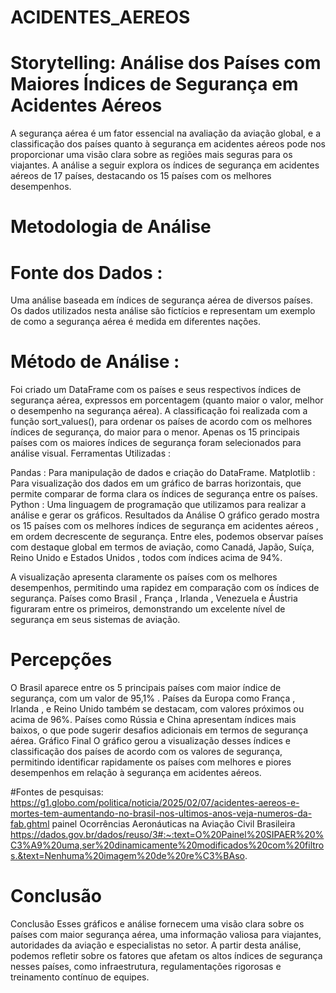 # ACIDENTES_AEREOS
# Storytelling: Análise dos Países com Maiores Índices de Segurança em Acidentes Aéreos
A segurança aérea é um fator essencial na avaliação da aviação global, e a classificação dos países quanto à segurança em acidentes aéreos pode nos proporcionar uma visão clara sobre as regiões mais seguras para os viajantes. A análise a seguir explora os índices de segurança em acidentes aéreos de 17 países, destacando os 15 países com os melhores desempenhos.

# Metodologia de Análise
# Fonte dos Dados : 
Uma análise baseada em índices de segurança aérea de diversos países. Os dados utilizados nesta análise são fictícios e representam um exemplo de como a segurança aérea é medida em diferentes nações.

# Método de Análise :

Foi criado um DataFrame com os países e seus respectivos índices de segurança aérea, expressos em porcentagem (quanto maior o valor, melhor o desempenho na segurança aérea).
A classificação foi realizada com a função sort_values(), para ordenar os países de acordo com os melhores índices de segurança, do maior para o menor.
Apenas os 15 principais países com os maiores índices de segurança foram selecionados para análise visual.
Ferramentas Utilizadas :

Pandas : Para manipulação de dados e criação do DataFrame.
Matplotlib : Para visualização dos dados em um gráfico de barras horizontais, que permite comparar de forma clara os índices de segurança entre os países.
Python : Uma linguagem de programação que utilizamos para realizar a análise e gerar os gráficos.
Resultados da Análise
O gráfico gerado mostra os 15 países com os melhores índices de segurança em acidentes aéreos , em ordem decrescente de segurança. Entre eles, podemos observar países com destaque global em termos de aviação, como Canadá, Japão, Suíça, Reino Unido e Estados Unidos , todos com índices acima de 94%.

A visualização apresenta claramente os países com os melhores desempenhos, permitindo uma rapidez em comparação com os índices de segurança. Países como Brasil , França , Irlanda , Venezuela e Áustria figuraram entre os primeiros, demonstrando um excelente nível de segurança em seus sistemas de aviação.

# Percepções
O Brasil aparece entre os 5 principais países com maior índice de segurança, com um valor de 95,1% .
Países da Europa como França , Irlanda , e Reino Unido também se destacam, com valores próximos ou acima de 96%.
Países como Rússia e China apresentam índices mais baixos, o que pode sugerir desafios adicionais em termos de segurança aérea.
Gráfico Final
O gráfico gerou a visualização desses índices e classificação dos países de acordo com os valores de segurança, permitindo identificar rapidamente os países com melhores e piores desempenhos em relação à segurança em acidentes aéreos.


#Fontes de pesquisas:
https://g1.globo.com/politica/noticia/2025/02/07/acidentes-aereos-e-mortes-tem-aumentando-no-brasil-nos-ultimos-anos-veja-numeros-da-fab.ghtml
painel Ocorrências Aeronáuticas na Aviação Civil Brasileira
https://dados.gov.br/dados/reuso/3#:~:text=O%20Painel%20SIPAER%20%C3%A9%20uma,ser%20dinamicamente%20modificados%20com%20filtros.&text=Nenhuma%20imagem%20de%20re%C3%BAso.


# Conclusão
Conclusão
Esses gráficos e análise fornecem uma visão clara sobre os países com maior segurança aérea, uma informação valiosa para viajantes, autoridades da aviação e especialistas no setor. A partir desta análise, podemos refletir sobre os fatores que afetam os altos índices de segurança nesses países, como infraestrutura, regulamentações rigorosas e treinamento contínuo de equipes.
